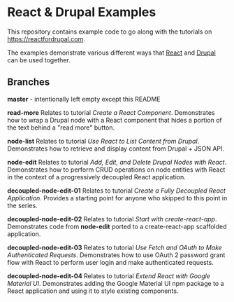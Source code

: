 # React & Drupal Examples

This repository contains example code to go along with the tutorials on https://reactfordrupal.com.

The examples demonstrate various different ways that [React](https://reactjs.org) and [Drupal](https://www.drupal.org) can be used together.

## Branches

**master** - intentionally left empty except this README

**read-more**
Relates to tutorial _Create a React Component_. Demonstrates how to wrap a Drupal node with a React component that hides a portion of the text behind a "read more" button.

**node-list**
Relates to tutorial _Use React to List Content from Drupal_. Demonstrates how to retrieve and display content from Drupal + JSON API.

**node-edit**
Relates to tutorial _Add, Edit, and Delete Drupal Nodes with React_. Demonstrates how to perform CRUD operations on node entities with React in the context of a progressively decoupled React application.

**decoupled-node-edit-01**
Relates to tutorial _Create a Fully Decoupled React Application_. Provides a starting point for anyone who skipped to this point in the series.

**decoupled-node-edit-02**
Relates to tutorial _Start with create-react-app_. Demonstrates code from **node-edit** ported to a create-react-app scaffolded application.

**decoupled-node-edit-03**
Relates to tutorial _Use Fetch and OAuth to Make Authenticated Requests_. Demonstrates how to use OAuth 2 password grant flow with React to perform user login and make authenticated requests.

**decoupled-node-edit-04**
Relates to tutorial _Extend React with Google Material UI_. Demonstrates adding the Google Material UI npm package to a React application and using it to style existing components.
